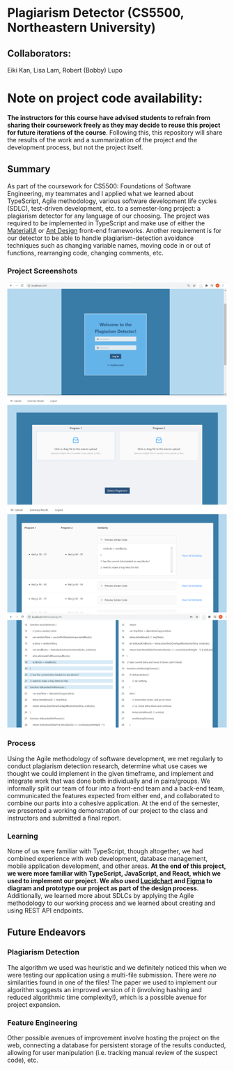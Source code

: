 # Plagiarism Detector (CS5500, Northeastern University)
## Collaborators: 
Eiki Kan, Lisa Lam, Robert (Bobby) Lupo

# Note on project code availability:
**The instructors for this course have advised students to refrain from sharing their coursework freely as they may decide to reuse this project for future iterations of the course**. Following this, this repository will share the results of the work and a summarization of the project and the development process, but not the project itself.

## Summary
As part of the coursework for CS5500: Foundations of Software Engineering, my teammates and I applied what we learned about TypeScript, Agile methodology, various software development life cycles (SDLC), test-driven development, etc. to a semester-long project: a plagiarism detector for any language of our choosing. The project was required to be implemented in TypeScript and make use of either the [MaterialUI](https://material-ui.com/) or [Ant Design](https://ant.design/) front-end frameworks. Another requirement is for our detector to be able to handle plagiarism-detection avoidance techniques such as changing variable names, moving code in or out of functions, rearranging code, changing comments, etc. 

### Project Screenshots
![Login page for plagiarism detector](images\login.png)
![File upload page for suspect JavaScript files](images\file_upload.png)
![Plagiarism summary page with links to suspect code blocks](images\summary_preview.png)
![Similarity page showing suspect files and highlighted code blocks in further detail](images\specific_similarity.png)

### Process
Using the Agile methodology of software development, we met regularly to conduct plagiarism detection research, determine what use cases we thought we could implement in the given timeframe, and implement and integrate work that was done both individually and in pairs/groups. We informally split our team of four into a front-end team and a back-end team, communicated the features expected from either end, and collaborated to combine our parts into a cohesive application. At the end of the semester, we presented a working demonstration of our project to the class and instructors and submitted a final report.

### Learning
None of us were familiar with TypeScript, though altogether, we had combined experience with web development, database management, mobile application development, and other areas. **At the end of this project, we were more familiar with TypeScript, JavaScript, and React, which we used to implement our project. We also used [Lucidchart](https://lucid.co/) and [Figma](https://www.figma.com/) to diagram and prototype our project as part of the design process**. Additionally, we learned more about SDLCs by applying the Agile methodology to our working process and we learned about creating and using REST API endpoints.


## Future Endeavors
### Plagiarism Detection 
The algorithm we used was heuristic and we definitely noticed this when we were testing our application using a multi-file submission. There were <em>no</em> similarities found in one of the files! The paper we used to implement our algorithm suggests an improved version of it (involving hashing and reduced algorithmic time complexity!), which is a possible avenue for project expansion.

### Feature Engineering
Other possible avenues of improvement involve hosting the project on the web, connecting a database for persistent storage of the results conducted, allowing for user manipulation (i.e. tracking manual review of the suspect code), etc. 
